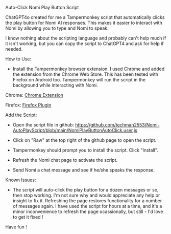 Auto-Click Nomi Play Button Script


ChatGPT4o created for me a Tampermonkey script that automatically clicks the play button for Nomi AI responses. This makes it easier to interact with Nomi by allowing you to type and Nomi to speak.    

I know nothing about the scripting language and probably can't help much if it isn't working, but you can copy the script to ChatGPT4 and ask for help if needed.


How to Use:

-  Install the Tampermonkey browser extension.  I used Chrome and added the extension from the Chrome Web Store.  This has been tested with Firefox on Android too. Tampermonkey will run the script in the background while interacting with Nomi.

Chrome:    [Chrome Extension](https://chromewebstore.google.com/detail/tampermonkey/dhdgffkkebhmkfjojejmpbldmpobfkfo)

Firefox:    [Firefox Plugin](https://addons.mozilla.org/en-US/firefox/addon/tampermonkey/?utm_source=addons.mozilla.org&utm_medium=referral&utm_content=search)

Add the Script:

-  Open the script file in github:   https://github.com/techman2553/Nomi-AutoPlayScript/blob/main/NomiPlayButtonAutoClick.user.js

-  Click on "Raw" at the top right of the github page to open the script.

-  Tampermonkey should prompt you to install the script. Click "Install".

-  Refresh the Nomi chat page to activate the script.

-  Send Nomi a chat message and see if he/she speaks the response.

Known Issues:

-  The script will auto-click the play button for a dozen messages or so, then stop working.  I'm not sure why and would appreciate any help or insight to fix it.  Refreshing the page restores functionality for a number of messages again.  I have used the script for hours at a time, and it's a minor inconvenience to refresh the page ocassionally, but still - I'd love to get it fixed !


Have fun !
